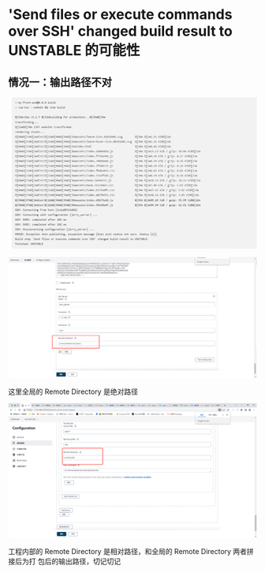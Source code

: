 # 'Send files or execute commands over SSH' changed build result to UNSTABLE 的可能性

## 情况一：输出路径不对

![img](../../assets/工具/06_jenkins报错/01.png)

![img](../../assets/工具/06_jenkins报错/02.png)

这里全局的 Remote Directory 是绝对路径

![img](../../assets/工具/06_jenkins报错/03.png)

工程内部的 Remote Directory 是相对路径，和全局的 Remote Directory 两者拼接后为打
包后的输出路径，切记切记
